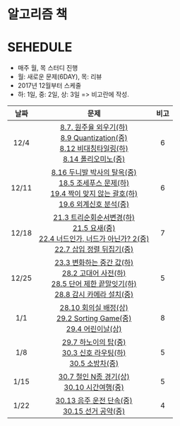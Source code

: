 # 알고리즘 책

# SEHEDULE
* 매주 월, 목 스터디 진행
* 월: 새로운 문제(6DAY), 목: 리뷰
* 2017년 12월부터 스케줄
* 하: 1일, 중: 2일, 상: 3일 => 비고란에 작성.

날짜 | 문제 | 비고|
:---:|:---:|:---:|
12/4 | [8.7. 원주율 외우기(하)](https://algospot.com/judge/problem/read/PI)<br> [8.9 Quantization(중)](https://algospot.com/judge/problem/read/QUANTIZE) <br> [8.12 비대칭타일링(하)](https://algospot.com/judge/problem/read/ASYMTILING)<br> [8.14 폴리오미노(중)](https://algospot.com/judge/problem/read/POLY) | 6
12/11| [8.16 두니발 박사의 탈옥(중)](https://algospot.com/judge/problem/read/NUMB3RS)<br>[18.5 조세푸스 문제(하)](https://algospot.com/judge/problem/read/JOSEPHUS)<br>[19.4 짝이 맞지 않는 괄호(하)](https://algospot.com/judge/problem/read/BRACKETS2)<br>[19.6 외계신호 분석(중)](https://algospot.com/judge/problem/read/ITES)| 6
12/18| [21.3 트리순회순서변경(하)](https://algospot.com/judge/problem/read/TRAVERSAL) <br>[21.5 요새(중)](https://algospot.com/judge/problem/read/FORTRESS) <br>[22.4 너드인가, 너드가 아닌가? 2(중)](https://algospot.com/judge/problem/read/NERD2) <br>[22.7 삽입 정렬 뒤집기(중)](https://algospot.com/judge/problem/read/INSERTION) | 7
12/25| [23.3 변화하는 중간 값(하)](https://algospot.com/judge/problem/read/RUNNINGMEDIAN) <br>[28.2 고대어 사전(하)](https://algospot.com/judge/problem/read/DICTIONARY) <br>[28.5 단어 제한 끝말잇기(하)](https://algospot.com/judge/problem/read/WORDCHAIN) <br>[28.8 감시 카메라 설치(중)](https://algospot.com/judge/problem/read/GALLERY) | 5
1/1 | [28.10 회의실 배정(상)](https://algospot.com/judge/problem/read/MEETINGROOM) <br>[29.2 Sorting Game(중)](https://algospot.com/judge/problem/read/SORTGAME) <br>[29.4 어린이날(상)](https://algospot.com/judge/problem/read/CHILDRENDAY) | 8
1/8 | [29.7 하노이의 탑(중)](https://algospot.com/judge/problem/read/HANOI4) <br>[30.3 신호 라우팅(하)](https://algospot.com/judge/problem/read/ROUTING) <br>[30.5 소방차(중)](https://algospot.com/judge/problem/read/FIRETRUCKS) | 5
1/15 | [30.7 철인 N종 경기(상)](https://algospot.com/judge/problem/read/NTHLON) <br>[30.10 시간여행(중)](https://algospot.com/judge/problem/read/TIMETRIP) | 5
1/22 | [30.13 음주 운전 단속(중)](https://algospot.com/judge/problem/read/DRUNKEN) <br>[30.15 선거 공약(중)](https://algospot.com/judge/problem/read/PROMISES) | 4